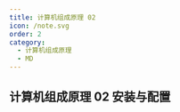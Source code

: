 ```yaml
---
title: 计算机组成原理 02
icon: /note.svg
order: 2
category:
  - 计算机组成原理
  - MD
---
```


## 计算机组成原理 02 安装与配置
